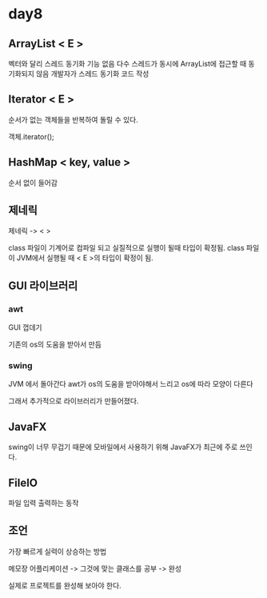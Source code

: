 # day8

## ArrayList < E >
  
벡터와 달리 스레드 동기화 기능 없음
  다수 스레드가 동시에 ArrayList에 접근할 때 동기화되지 않음
  개발자가 스레드 동기화 코드 작성
  
## Iterator < E >
순서가 없는 객체들을 반복하여 돌릴 수 있다.

객체.iterator();


## HashMap < key, value >
순서 없이 들어감

## 제네릭

제네릭 -> < >

class 파일이 기계어로 컴파일 되고 실질적으로 실행이 될때 타입이 확정됨.
class 파일이 JVM에서 실행될 때 < E >의 타입이 확정이 됨.

## GUI 라이브러리

### awt
GUI 껍데기

기존의 os의 도움을 받아서 만듬

### swing
JVM 에서 돌아간다
awt가 os의 도움을 받아야해서 느리고 os에 따라 모양이 다른다

그래서 추가적으로 라이브러리가 만들어졌다.

## JavaFX
swing이 너무 무겁기 때문에 모바일에서 사용하기 위해 JavaFX가 최근에 주로 쓰인다.

## FileIO
파일 입력 출력하는 동작

## 조언
가장 빠르게 실력이 상승하는 방법

메모장 어플리케이션 -> 그것에 맞는 클래스를 공부 -> 완성

실제로 프로젝트를 완성해 보아야 한다.
